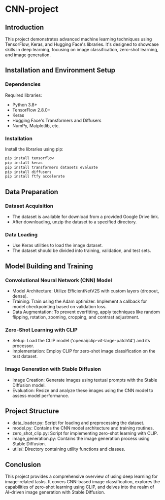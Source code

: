 # CNN-project

## Introduction

This project demonstrates advanced machine learning techniques using TensorFlow, Keras, and Hugging Face's libraries. It's designed to showcase skills in deep learning, focusing on image classification, zero-shot learning, and image generation.

## Installation and Environment Setup

### Dependencies

Required libraries:

- Python 3.8+
- TensorFlow 2.8.0+
- Keras
- Hugging Face's Transformers and Diffusers
- NumPy, Matplotlib, etc.

### Installation

Install the libraries using pip:

```bash
pip install tensorflow
pip install keras
pip install transformers datasets evaluate
pip install diffusers
pip install ftfy accelerate
```

## Data Preparation
### Dataset Acquisition
- The dataset is available for download from a provided Google Drive link.
- After downloading, unzip the dataset to a specified directory.
### Data Loading
- Use Keras utilities to load the image dataset.
- The dataset should be divided into training, validation, and test sets.

## Model Building and Training
### Convolutional Neural Network (CNN) Model
- Model Architecture: Utilize EfficientNetV2S with custom layers (dropout, dense).
- Training: Train using the Adam optimizer. Implement a callback for model checkpointing based on validation loss.
- Data Augmentation: To prevent overfitting, apply techniques like random flipping, rotation, zooming, cropping, and contrast adjustment.

### Zero-Shot Learning with CLIP
- Setup: Load the CLIP model ('openai/clip-vit-large-patch14') and its processor.
- Implementation: Employ CLIP for zero-shot image classification on the test dataset.

### Image Generation with Stable Diffusion
- Image Creation: Generate images using textual prompts with the Stable Diffusion model.
- Evaluation: Resize and analyze these images using the CNN model to assess model performance.

## Project Structure
- data_loader.py: Script for loading and preprocessing the dataset.
- model.py: Contains the CNN model architecture and training routines.
- zero_shot_clip.py: Script for implementing zero-shot learning with CLIP.
- image_generation.py: Contains the image generation process using Stable Diffusion.
- utils/: Directory containing utility functions and classes.

## Conclusion
This project provides a comprehensive overview of using deep learning for image-related tasks. It covers CNN-based image classification, explores the capabilities of zero-shot learning using CLIP, and delves into the realm of AI-driven image generation with Stable Diffusion.
